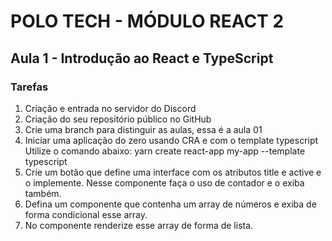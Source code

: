 # POLO TECH - MÓDULO REACT 2 

## Aula 1 - Introdução ao React e TypeScript 

### Tarefas 

<ol>
<li> Criação e entrada no servidor do Discord </li>
<li> Criação do seu repositório público no GitHub </li>
<li> Crie uma branch para distinguir as aulas, essa é a aula 01 </li>

<li> Iniciar uma aplicação do zero usando CRA e com o template typescript
Utilize o comando abaixo: yarn create react-app my-app --template typescript </li>
<li> Crie um botão que define uma interface com os atributos title e active e o implemente. Nesse componente faça o uso de contador e o exiba também. </li>
<li> Defina um componente que contenha um array de números e exiba de forma condicional esse array. </li>
<li> No componente renderize esse array de forma de lista. </li>
</ol>




